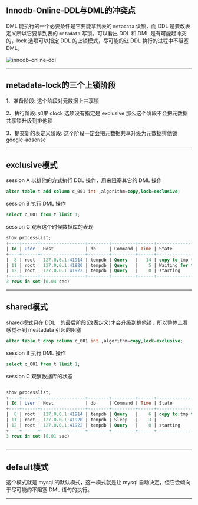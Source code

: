 ## Innodb-Online-DDL与DML的冲突点

DML 能执行的一个必要条件是它要能拿到表的 `metadata` 读锁，而 DDL 是要改表定义所以它要拿到表的 `metadata` 写锁。可以看出 DDL 和 DML 是有可能起冲突的，lock 选项可以指定 DDL 的上锁模式，尽可能的让 DDL 执行的过程中不阻塞 DML。

![innodb-online-ddl](static/2020-11/innodb-online-ddl-001.png)

---

## metadata-lock的三个上锁阶段
1、准备阶段: 这个阶段对元数据上共享锁

2、执行阶段: 如果 clock 选项没有指定是 exclusive 那么这个阶段不会把元数据共享锁升级到排他锁

3、提交新的表定义阶段: 这个阶段一定会把元数据共享升级为元数据排他锁
google-adsense

---

## exclusive模式
session A 以排他的方式执行 DDL 操作，用来阻塞其它的 DML 操作
```sql
alter table t add column c_001 int ,algorithm=copy,lock=exclusive;
```
session B 执行 DML 操作
```sql
select c_001 from t limit 1;
```
session C 观察这个时候数据库的表现
```sql
show processlist;
+----+------+-----------------+--------+---------+------+---------------------------------+-------------------------------------------------------------------+
| Id | User | Host            | db     | Command | Time | State                           | Info                                                              |
+----+------+-----------------+--------+---------+------+---------------------------------+-------------------------------------------------------------------+
|  8 | root | 127.0.0.1:41914 | tempdb | Query   |   14 | copy to tmp table               | alter table t add column c_001 int ,algorithm=copy,lock=exclusive |
| 11 | root | 127.0.0.1:41920 | tempdb | Query   |    5 | Waiting for table metadata lock | select c_001 from t limit 1                                       |
| 12 | root | 127.0.0.1:41922 | tempdb | Query   |    0 | starting                        | show processlist                                                  |
+----+------+-----------------+--------+---------+------+---------------------------------+-------------------------------------------------------------------+
3 rows in set (0.04 sec)
```
---

## shared模式
shared模式只在 DDL　的最后阶段(改表定义)才会升级到排他锁，所以整体上看感觉不到 meatadata 引起的阻塞
```sql
alter table t drop column c_001 int ,algorithm=copy,lock=exclusive;
```
session B 执行 DML 操作
```sql
select c_001 from t limit 1;
```
session C 观察数据库的状态
```sql

show processlist;
+----+------+-----------------+--------+---------+------+-------------------+------------------------------------------------------------+
| Id | User | Host            | db     | Command | Time | State             | Info                                                       |
+----+------+-----------------+--------+---------+------+-------------------+------------------------------------------------------------+
|  8 | root | 127.0.0.1:41914 | tempdb | Query   |    6 | copy to tmp table | alter table t drop column c_001,algorithm=copy,lock=shared |
| 11 | root | 127.0.0.1:41920 | tempdb | Sleep   |    3 |                   | NULL                                                       |
| 12 | root | 127.0.0.1:41922 | tempdb | Query   |    0 | starting          | show processlist                                           |
+----+------+-----------------+--------+---------+------+-------------------+------------------------------------------------------------+
3 rows in set (0.01 sec)
        
```
---

## default模式
这个模式就是 mysql 的默认模式，这一模式就是让 mysql 自动决定，但它会倾向于尽可能的不阻塞 DML 语句的执行。

---

